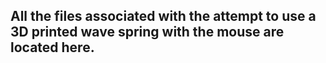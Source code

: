<h2> All the files associated with the attempt to use a 3D printed wave spring with the mouse are located here.</h2>
